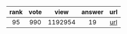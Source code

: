 
| rank | vote | view | answer | url |
|:-:|:-:|:-:|:-:|:-:|
|95|990|1192954|19| [url](http://stackoverflow.com/questions/9942594/unicodeencodeerror-ascii-codec-cant-encode-character-u-xa0-in-position-20) |
